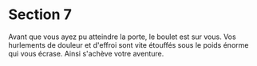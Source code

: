 # Section 7

Avant que vous ayez pu atteindre la porte, le boulet est sur vous. Vos hurlements de
douleur et d'effroi sont vite étouffés sous le poids énorme qui vous écrase. Ainsi s'achève
votre aventure.